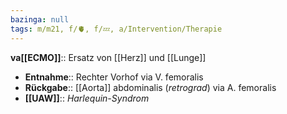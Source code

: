 ```yaml
---
bazinga: null
tags: m/m21, f/🫀, f/💤, a/Intervention/Therapie
---
```

**va[[ECMO]]**:: Ersatz von [[Herz]] und [[Lunge]]
- **Entnahme**:: Rechter Vorhof via V. femoralis
- **Rückgabe**:: [[Aorta]] abdominalis (*retrograd*) via A. femoralis
- **[[UAW]]**:: *Harlequin-Syndrom*